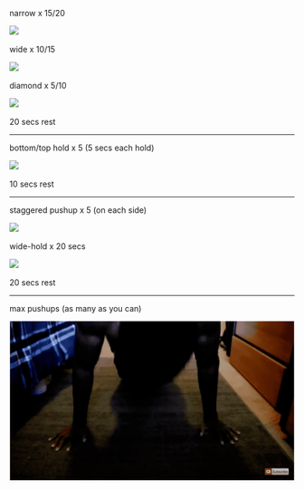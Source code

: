 narrow x 15/20

![](https://github.com/xiaohan2012/my-exercises/blob/master/chest/gifs/1.gif)

wide x 10/15

![](https://github.com/xiaohan2012/my-exercises/blob/master/chest/gifs/2.gif)

diamond x 5/10

![](https://github.com/xiaohan2012/my-exercises/blob/master/chest/gifs/3.gif)

20 secs rest

---- 

bottom/top hold x 5 (5 secs each hold)

![](https://github.com/xiaohan2012/my-exercises/blob/master/chest/gifs/4.gif)

10 secs rest

---- 

staggered pushup x 5 (on each side)

![](https://github.com/xiaohan2012/my-exercises/blob/master/chest/gifs/5.gif)

wide-hold x 20 secs

![](https://github.com/xiaohan2012/my-exercises/blob/master/chest/gifs/6.gif)

20 secs rest

---- 

max pushups (as many as you can)

![](https://github.com/xiaohan2012/my-exercises/blob/master/chest/gifs/7.gif)





